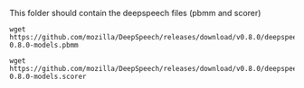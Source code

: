 This folder should contain the deepspeech files (pbmm and scorer)

```
wget https://github.com/mozilla/DeepSpeech/releases/download/v0.8.0/deepspeech-0.8.0-models.pbmm
```

```
wget https://github.com/mozilla/DeepSpeech/releases/download/v0.8.0/deepspeech-0.8.0-models.scorer
```
